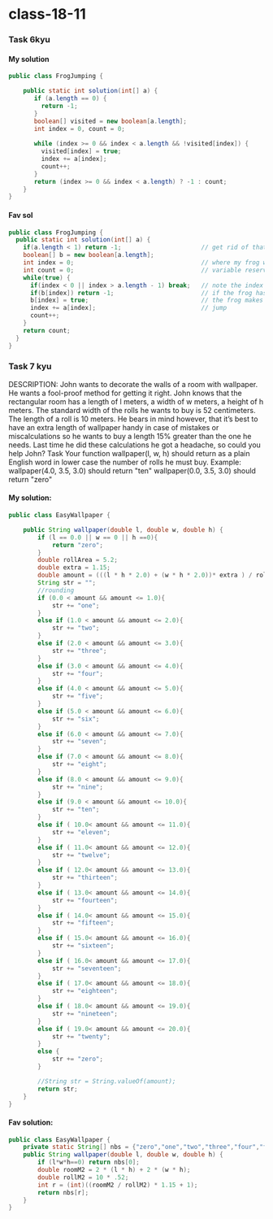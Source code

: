 # class-18-11
### Task 6kyu
#### My solution 
```Java
public class FrogJumping {

    public static int solution(int[] a) {
       if (a.length == 0) {
         return -1;
       }
       boolean[] visited = new boolean[a.length];
       int index = 0, count = 0;
       
       while (index >= 0 && index < a.length && !visited[index]) {
         visited[index] = true;
         index += a[index];
         count++;
       }
       return (index >= 0 && index < a.length) ? -1 : count;
    }
}
```
#### Fav sol
```Java
public class FrogJumping {
  public static int solution(int[] a) {
    if(a.length < 1) return -1;                      // get rid of that degenerate case
    boolean[] b = new boolean[a.length];
    int index = 0;                                   // where my frog woke up
    int count = 0;                                   // variable reserved for return value, counts number of jumps
    while(true) {
      if(index < 0 || index > a.length - 1) break;   // note the index being out of bound implies frog is now free
      if(b[index]) return -1;                        // if the frog has already been here it is a bad sign, surely stuck
      b[index] = true;                               // the frog makes a note to self that it has been here
      index += a[index];                             // jump
      count++;
    }
    return count;
  }
}
```

### Task 7 kyu
DESCRIPTION:
John wants to decorate the walls of a room with wallpaper. He wants a fool-proof method for getting it right.
John knows that the rectangular room has a length of l meters, a width of w meters, a height of h meters. The standard width of the rolls he wants to buy is 52 centimeters. The length of a roll is 10 meters. He bears in mind however, that it’s best to have an extra length of wallpaper handy in case of mistakes or miscalculations so he wants to buy a length 15% greater than the one he needs.
Last time he did these calculations he got a headache, so could you help John?
Task
Your function wallpaper(l, w, h) should return as a plain English word in lower case the number of rolls he must buy.
Example:
wallpaper(4.0, 3.5, 3.0) should return "ten"
wallpaper(0.0, 3.5, 3.0) should return "zero"

#### My solution:
```Java
public class EasyWallpaper {

    public String wallpaper(double l, double w, double h) {
        if (l == 0.0 || w == 0 || h ==0){
            return "zero";
        }
        double rollArea = 5.2;
        double extra = 1.15;
        double amount = (((l * h * 2.0) + (w * h * 2.0))* extra ) / rollArea;
        String str = "";
        //rounding
        if (0.0 < amount && amount <= 1.0){
            str += "one";
        }
        else if (1.0 < amount && amount <= 2.0){
            str += "two";
        }
        else if (2.0 < amount && amount <= 3.0){
            str += "three";
        }
        else if (3.0 < amount && amount <= 4.0){
            str += "four";
        }
        else if (4.0 < amount && amount <= 5.0){
            str += "five";
        }
        else if (5.0 < amount && amount <= 6.0){
            str += "six";
        }
        else if (6.0 < amount && amount <= 7.0){
            str += "seven";
        }
        else if (7.0 < amount && amount <= 8.0){
            str += "eight";
        }
        else if (8.0 < amount && amount <= 9.0){
            str += "nine";
        }
        else if (9.0 < amount && amount <= 10.0){
            str += "ten";
        }
        else if ( 10.0< amount && amount <= 11.0){
            str += "eleven";
        }
        else if ( 11.0< amount && amount <= 12.0){
            str += "twelve";
        }
        else if ( 12.0< amount && amount <= 13.0){
            str += "thirteen";
        }
        else if ( 13.0< amount && amount <= 14.0){
            str += "fourteen";
        }
        else if ( 14.0< amount && amount <= 15.0){
            str += "fifteen";
        }
        else if ( 15.0< amount && amount <= 16.0){
            str += "sixteen";
        }
        else if ( 16.0< amount && amount <= 17.0){
            str += "seventeen";
        }
        else if ( 17.0< amount && amount <= 18.0){
            str += "eighteen";
        }
        else if ( 18.0< amount && amount <= 19.0){
            str += "nineteen";
        }
        else if ( 19.0< amount && amount <= 20.0){
            str += "twenty";
        }
        else {
            str += "zero";
        }

        //String str = String.valueOf(amount);
        return str;
    }
}
```
#### Fav solution: 
```Java
public class EasyWallpaper {
    private static String[] nbs = {"zero","one","two","three","four","five","six","seven","eight","nine","ten","eleven","twelve","thirteen","fourteen","fifteen","sixteen","seventeen","eighteen","nineteen","twenty"};
    public String wallpaper(double l, double w, double h) {
        if (l*w*h==0) return nbs[0];
        double roomM2 = 2 * (l * h) + 2 * (w * h);
        double rollM2 = 10 * .52;
        int r = (int)((roomM2 / rollM2) * 1.15 + 1);
        return nbs[r];
    }
}
```
